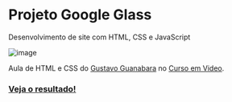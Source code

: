 # Projeto Google Glass
 Desenvolvimento de site com HTML, CSS e JavaScript
 
 ![image](https://user-images.githubusercontent.com/88933480/157976051-d1cba719-a908-4d63-829c-f8224e2788f9.png)
 
 Aula de HTML e CSS do [Gustavo Guanabara](https://github.com/gustavoguanabara) no [Curso em Video](https://github.com/cursoemvideo).
 
 ### [Veja o resultado!](https://gracibrea.github.io/projeto-google-glass/index.html)

